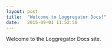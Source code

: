 ```yaml
---
layout: post
title:  "Welcome to Loggregator Docs!"
date:   2015-09-01 11:52:50
---
```


Welcome to the Loggregator Docs site. 
